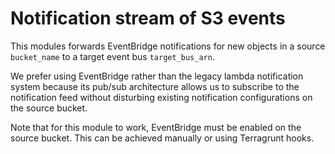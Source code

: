# Notification stream of S3 events

This modules forwards EventBridge notifications for new objects in a source
`bucket_name` to a target event bus `target_bus_arn`.

We prefer using EventBridge rather than the legacy lambda notification system
because its pub/sub architecture allows us to subscribe to the notification feed
without disturbing existing notification configurations on the source bucket.

Note that for this module to work, EventBridge must be enabled on the source
bucket. This can be achieved manually or using Terragrunt hooks.
